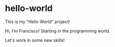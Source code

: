 # hello-world
This is my "Hello World" project!

Hi, I'm Francisco! Starting in the programming world.

Let's work in some new skills!
